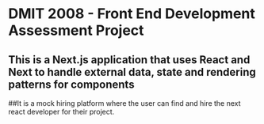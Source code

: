 # DMIT 2008 - Front End Development Assessment Project
## This is a Next.js application that uses React and Next to handle external data, state and rendering patterns for components
##It is a mock hiring platform where the user can find and hire the next react developer for their project.

